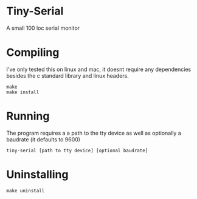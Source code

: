 # Tiny-Serial
A small 100 loc serial monitor
# Compiling
I've only tested this on linux and mac, it doesnt require any dependencies besides the c standard library and linux headers.
```
make
make install
```
# Running
The program requires a a path to the tty device as well as optionally a baudrate (it defaults to 9600)
```
tiny-serial [path to tty device] [optional baudrate]
```

# Uninstalling
```
make uninstall
```
